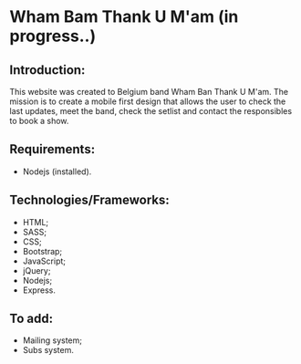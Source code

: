 # Wham Bam Thank U M'am (in progress..)
## Introduction:
This website was created to Belgium band Wham Ban Thank U M'am. The mission is to create a mobile first design that allows the user to check the last updates, meet the band, check the setlist and contact the responsibles to book a show.

## Requirements:
- Nodejs (installed).

## Technologies/Frameworks:
- HTML;
- SASS;
- CSS;
- Bootstrap;
- JavaScript;
- jQuery;
- Nodejs;
- Express.

## To add:
- Mailing system;
- Subs system.
